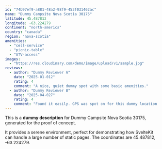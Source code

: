```yaml
---
id: "74b97ef9-a881-48a2-98f9-453f031462ac"
name: "Dummy Campsite Nova Scotia 30175"
latitude: 45.487812
longitude: -63.224279
continent: "north-america"
country: "canada"
region: "nova-scotia"
amenities:
  - "cell-service"
  - "picnic-table"
  - "ATV-access"
images:
  - "https://res.cloudinary.com/demo/image/upload/v1/sample.jpg"
reviews:
  - author: "Dummy Reviewer A"
    date: "2025-01-012"
    rating: 4
    comment: "A nice, quiet dummy spot with some basic amenities."
  - author: "Dummy Reviewer B"
    date: "2025-04-027"
    rating: 4
    comment: "Found it easily. GPS was spot on for this dummy location."
---
```


This is a **dummy description** for Dummy Campsite Nova Scotia 30175, generated for the proof of concept.

It provides a serene environment, perfect for demonstrating how SvelteKit can handle a large number of static pages. The coordinates are 45.487812, -63.224279.
